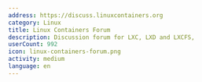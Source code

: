 ```yaml
---
address: https://discuss.linuxcontainers.org
category: Linux
title: Linux Containers Forum
description: Discussion forum for LXC, LXD and LXCFS,
userCount: 992
icon: linux-containers-forum.png
activity: medium
language: en
---
```

